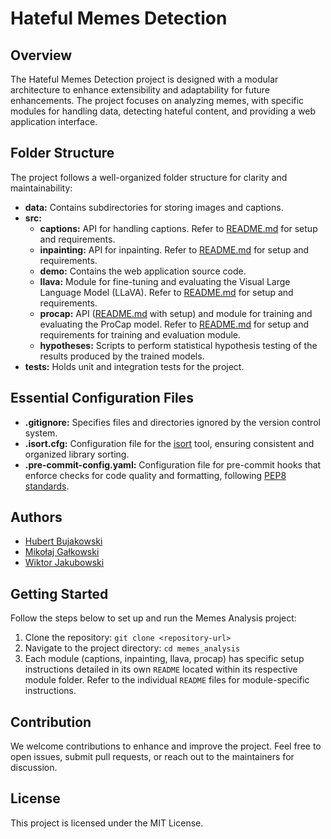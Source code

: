 # Hateful Memes Detection

## Overview

The Hateful Memes Detection project is designed with a modular architecture to enhance extensibility and adaptability for future enhancements. The project focuses on analyzing memes, with specific modules for handling data, detecting hateful content, and providing a web application interface.

## Folder Structure

The project follows a well-organized folder structure for clarity and maintainability:

- **data:** Contains subdirectories for storing images and captions.
- **src:**
  - **captions:** API for handling captions. Refer to [README.md](hateful_memes/captions/README.md) for setup and requirements.
  - **inpainting:** API for inpainting. Refer to [README.md](hateful_memes/inpainting/api/README.md) for setup and requirements.
  - **demo:** Contains the web application source code.
  - **llava:** Module for fine-tuning and evaluating the Visual Large Language Model (LLaVA). Refer to [README.md](hateful_memes/llava/README.md) for setup and requirements.
  - **procap:** API ([README.md](hateful_memes/procap/api/README.md) with setup) and module for training and evaluating the ProCap model. Refer to [README.md](hateful_memes/procap/architecture/README.md) for setup and requirements for training and evaluation module.
  - **hypotheses:** Scripts to perform statistical hypothesis testing of the results produced by the trained models.
- **tests:** Holds unit and integration tests for the project.

## Essential Configuration Files

- **.gitignore:** Specifies files and directories ignored by the version control system.
- **.isort.cfg:** Configuration file for the [isort](https://pycqa.github.io/isort/) tool, ensuring consistent and organized library sorting.
- **.pre-commit-config.yaml:** Configuration file for pre-commit hooks that enforce checks for code quality and formatting, following [PEP8 standards](https://peps.python.org/pep-0008/).

## Authors

- [Hubert Bujakowski](https://github.com/hbujakow)
- [Mikołaj Gałkowski](https://github.com/galkowskim)
- [Wiktor Jakubowski](https://github.com/WJakubowsk)

## Getting Started

Follow the steps below to set up and run the Memes Analysis project:

1. Clone the repository: `git clone <repository-url>`
2. Navigate to the project directory: `cd memes_analysis`
3. Each module (captions, inpainting, llava, procap) has specific setup instructions detailed in its own `README` located within its respective module folder. Refer to the individual `README` files for module-specific instructions.

## Contribution

We welcome contributions to enhance and improve the project. Feel free to open issues, submit pull requests, or reach out to the maintainers for discussion.

## License

This project is licensed under the MIT License.
